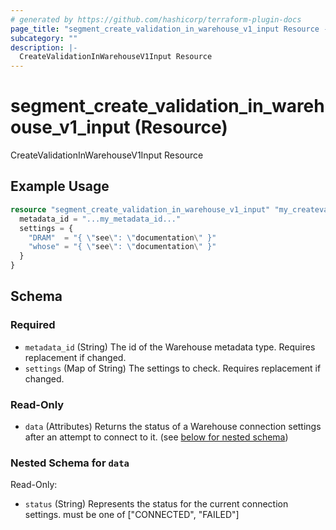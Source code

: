 ```yaml
---
# generated by https://github.com/hashicorp/terraform-plugin-docs
page_title: "segment_create_validation_in_warehouse_v1_input Resource - repo"
subcategory: ""
description: |-
  CreateValidationInWarehouseV1Input Resource
---
```


# segment_create_validation_in_warehouse_v1_input (Resource)

CreateValidationInWarehouseV1Input Resource

## Example Usage

```terraform
resource "segment_create_validation_in_warehouse_v1_input" "my_createvalidationinwarehousev1input" {
  metadata_id = "...my_metadata_id..."
  settings = {
    "DRAM"  = "{ \"see\": \"documentation\" }"
    "whose" = "{ \"see\": \"documentation\" }"
  }
}
```

<!-- schema generated by tfplugindocs -->
## Schema

### Required

- `metadata_id` (String) The id of the Warehouse metadata type. Requires replacement if changed.
- `settings` (Map of String) The settings to check. Requires replacement if changed.

### Read-Only

- `data` (Attributes) Returns the status of a Warehouse connection settings after an attempt to connect to it. (see [below for nested schema](#nestedatt--data))

<a id="nestedatt--data"></a>
### Nested Schema for `data`

Read-Only:

- `status` (String) Represents the status for the current connection settings. must be one of ["CONNECTED", "FAILED"]


